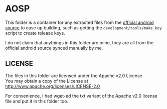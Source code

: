 # AOSP
This folder is a container for any extracted files from the [official android source](https://cs.android.com/android/platform/superproject/main) to ease up building, such as getting the ``development/tools/make_key`` script to create release keys.

I do not claim that anythings in this folder are mine, they are all from the official android source synced manually by me.

## LICENSE
The files in this folder are licensed under the Apache v2.0 License<br>
You may obtain a copy of the License at http://www.apache.org/licenses/LICENSE-2.0

For convenience, I had wget-ed the txt variant of the Apache v2.0 license file and put it in this folder too.